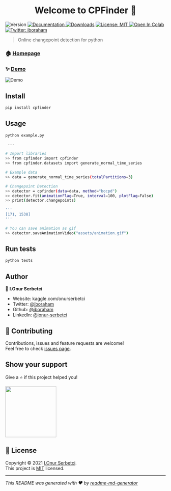<h1 align="center">Welcome to CPFinder 👋</h1>
<p>
  <img alt="Version" src="https://img.shields.io/badge/version-0.22-blue.svg?cacheSeconds=2592000" />
  <a href="https://github.com/iboraham/online_changepoint_detector/tree/master/docs" target="_blank">
    <img alt="Documentation" src="https://img.shields.io/badge/documentation-yes-brightgreen.svg" />
  </a>
  <a href="https://pepy.tech/project/cpfinder"><img src="https://pepy.tech/badge/cpfinder" alt="Downloads"></a>
  <a href="https://raw.githubusercontent.com/iboraham/online_changepoint_detector/master/LICENSE" target="_blank">
    <img alt="License: MIT" src="https://img.shields.io/badge/License-MIT-yellow.svg" />
  </a>
  
  <a href="https://colab.research.google.com/github/iboraham/online_changepoint_detector/blob/master/docs/example.ipynb">
  <img src="https://colab.research.google.com/assets/colab-badge.svg" alt="Open In Colab"/>
</a>
  <a href="https://twitter.com/iboraham" target="_blank">
    <img alt="Twitter: iboraham" src="https://img.shields.io/twitter/follow/iboraham.svg?style=social" />
  </a>
</p>

> Online changepoint detection for python



### 🏠 [Homepage](https://github.com/iboraham/online_changepoint_detector)

### ✨ [Demo](https://www.canva.com/design/DAElATzOLMs/N-D6v6b3wIN2cixDKhxXNg/view?utm_content=DAElATzOLMs&utm_campaign=designshare&utm_medium=link&utm_source=sharebutton)

![Demo](https://github.com/iboraham/online_changepoint_detector/blob/master/assets/preview.gif?raw=true)

## Install

```sh
pip install cpfinder
```

## Usage

```sh
python example.py

 ---

# Import libraries
>> from cpfinder import cpfinder
>> from cpfinder.datasets import generate_normal_time_series

# Example data
>> data = generate_normal_time_series(totalPartitions=3)

# Changepoint Detection
>> detector = cpfinder(data=data, method="bocpd")
>> detector.fit(animationFlag=True, interval=100, plotFlag=False)
>> print(detector.changepoints)

'''
[171, 1538]
'''

# You can save animation as gif
>> detector.saveAnimationVideo("assets/animation.gif")
```

## Run tests

```sh
python tests
```

## Author

👤 **I.Onur Serbetci**

- Website: kaggle.com/onurserbetci
- Twitter: [@iboraham](https://twitter.com/iboraham)
- Github: [@iboraham](https://github.com/iboraham)
- LinkedIn: [@ionur-serbetci](https://linkedin.com/in/ionur-serbetci)

## 🤝 Contributing

Contributions, issues and feature requests are welcome!<br />Feel free to check [issues page](https://github.com/iboraham/online_changepoint_detector/issues).

## Show your support

Give a ⭐️ if this project helped you!

<a href="https://www.patreon.com/iboraham">
  <img src="https://c5.patreon.com/external/logo/become_a_patron_button@2x.png" width="160">
</a>

## 📝 License

Copyright © 2021 [I.Onur Serbetci](https://github.com/iboraham).<br />
This project is [MIT](https://raw.githubusercontent.com/iboraham/online_changepoint_detector/master/LICENSE) licensed.

---

_This README was generated with ❤️ by [readme-md-generator](https://github.com/kefranabg/readme-md-generator)_
